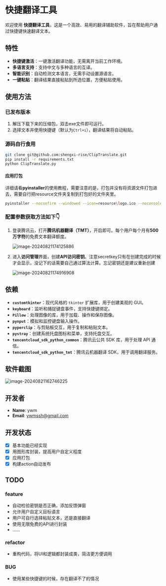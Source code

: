 # 快捷翻译工具

欢迎使用 **快捷翻译工具**，这是一个高效、易用的翻译辅助软件，旨在帮助用户通过快捷键快速翻译文本。

## 特性

- **快捷键激活**：一键激活翻译功能，无需离开当前工作环境。
- **多语言支持**：支持中文与多种语言的互译。
- **智能识别**：自动检测文本语言，无需手动设置源语言。
- **一键粘贴**：翻译结果直接粘贴到所选位置，方便粘贴使用。

## 使用方法

### 已发布版本

1. 解压下载下来的压缩包，双击exe文件即可运行。
2. 选择文本并使用快捷键（默认为`Ctrl+i`），翻译结果将自动粘贴。

### 源码自行食用

```bash
git clone git@github.com:shengxi-rise/ClipTranslate.git
pip install -r requirements.txt
python ClipTranslate.py
```

#### 应用打包

详细请看**pyinstaller**的使用教程，需要注意的是，打包并没有将资源文件打包进去，需要自行把resource文件夹复制到打包好的文件夹里。

```bash
pyinstaller --noconfirm --windowed --icon=resource\logo.ico --noconsole ClipTranslate.py
```

### 配置参数获取方法如下👇

1. 登录腾讯云，打开**腾讯机器翻译（TMT）**，开启即可。每个用户每个月有**500万字符**的免费文本翻译额度。

   ![image-20240821174125886](https://gitee.com/shengxi-rise/img/raw/master/ywmpic/202408211741013.png)

2. 进入**访问管理**界面，创建**API访问密钥**。注意secretkey只有在创建完成的时候才会显示，没记下的话需要自己通过算法计算。忘记密钥还是建议重新创建

   ![image-20240821174916908](https://gitee.com/shengxi-rise/img/raw/master/ywmpic/202408211749038.png)

## 依赖

- **`customtkinter`**：现代风格的 `tkinter` 扩展库，用于创建美观的 GUI。
- **`keyboard`**：监听和捕捉键盘事件，支持快捷键绑定。
- **`Pillow`**：处理图像的库，用于加载、操作和保存图像。
- **`pynput`**：模拟和监控键盘输入操作。
- **`pyperclip`**：与剪贴板交互，用于复制和粘贴文本。
- **`pystray`**：创建系统托盘图标和菜单，支持托盘交互。
- **`tencentcloud_sdk_python_common`**：腾讯云公共 SDK 库，用于处理 API 通信。
- **`tencentcloud_sdk_python_tmt`**：腾讯云机器翻译 SDK，用于调用翻译服务。

## 软件截图

![image-20240821162746225](https://gitee.com/shengxi-rise/img/raw/master/ywmpic/202408211627264.png)

## 开发者

- **Name**: ywm
- **Email**: [ywmssh@gmail.com](mailto:ywmssh@gmail.com)

## 开发状态

- [x] 基本功能已经实现
- [x] 用图形库封装，提高用户自定义程度
- [x] 应用打包
- [x] 构建action自动发布

## TODO

### feature

- 自动检验密钥是否正确，添加反馈弹窗
- 允许用户自定义目标语言
- 用户可自行选择粘贴文本，还是直接翻译
- 使用无限免费的API进行封装
- ......

### refactor

- 重构代码，将UI和逻辑都封装成类，简洁更方便调用

### BUG

- 使用某些快捷键的时候，存在翻译不了的情况

